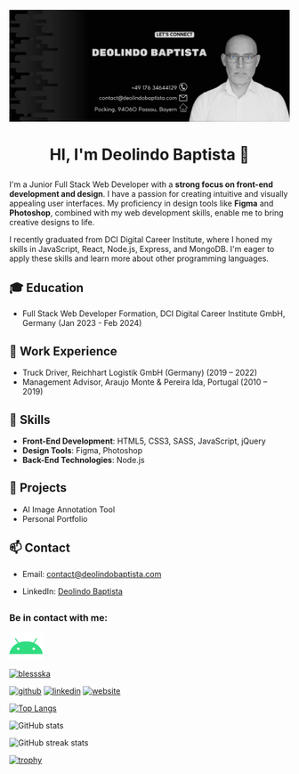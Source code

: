 ![ Junior Full Stack Web Developer with a strong focus on front-end development and design](https://github.com/Deobap73/Deobap73Pictures/blob/d98759bd98ae13d4f9ed7f8442c76e41eaa2a9bf/Assets/GitHub%20Banner.png)
# <p align="center">HI, I'm Deolindo Baptista 👋</p>

I'm a Junior Full Stack Web Developer with a **strong focus on front-end development and design**. I have a passion for creating intuitive and visually appealing user interfaces. My proficiency in design tools like **Figma** and **Photoshop**, combined with my web development skills, enable me to bring creative designs to life.

I recently graduated from DCI Digital Career Institute, where I honed my skills in JavaScript, React, Node.js, Express, and MongoDB. I'm eager to apply these skills and learn more about other programming languages.

## 🎓 Education

- Full Stack Web Developer Formation, DCI Digital Career Institute GmbH, Germany (Jan 2023 - Feb 2024)

## 💼 Work Experience

- Truck Driver, Reichhart Logistik GmbH (Germany) (2019 – 2022)
- Management Advisor, Araujo Monte & Pereira lda, Portugal (2010 – 2019)

## 🚀 Skills

- **Front-End Development**: HTML5, CSS3, SASS, JavaScript, jQuery
- **Design Tools**: Figma, Photoshop
- **Back-End Technologies**: Node.js

## 📂 Projects

- AI Image Annotation Tool
- Personal Portfolio

## 📫 Contact

- Email: contact@deolindobaptista.com

- LinkedIn: [Deolindo Baptista](/)

##  <h3 align="left">Be in contact with me:</h3>
<p align="left">
<a href="https://www.linkedin.com/in/deolindobaptista" target="blank"><img align="center" src="https://raw.githubusercontent.com/Deobap73/Deobap73Pictures/main/Assets/android.svg" alt="deolindobaptista" height="50" width="60" /></a>
  
<a href="https://instagram.com/blessska" target="blank"><img align="center" src="https://raw.githubusercontent.com/rahuldkjain/github-profile-readme-generator/master/src/images/icons/Social/instagram.svg" alt="blessska" height="50" width="60" /></a>
</p>



[<img src='https://cdn.jsdelivr.net/npm/simple-icons@3.0.1/icons/github.svg' alt='github' height='40'>](https://github.com/Deobap73)  [<img src='https://cdn.jsdelivr.net/npm/simple-icons@3.0.1/icons/linkedin.svg' alt='linkedin' height='40'>](https://www.linkedin.com/in/https://www.linkedin.com/in/deolindobaptista//)  [<img src='https://cdn.jsdelivr.net/npm/simple-icons@3.0.1/icons/icloud.svg' alt='website' height='40'>](www.deolindobaptista.com)  




[![Top Langs](https://github-readme-stats.vercel.app/api/top-langs/?username=Deobap73)](https://github.com/anuraghazra/github-readme-stats)

![GitHub stats](https://github-readme-stats.vercel.app/api?username=Deobap73&show_icons=true&count_private=true)  


![GitHub streak stats](https://streak-stats.demolab.com/?user=Deobap73)  

[![trophy](https://github-profile-trophy.vercel.app/?username=Deobap73)](https://github.com/ryo-ma/github-profile-trophy)


